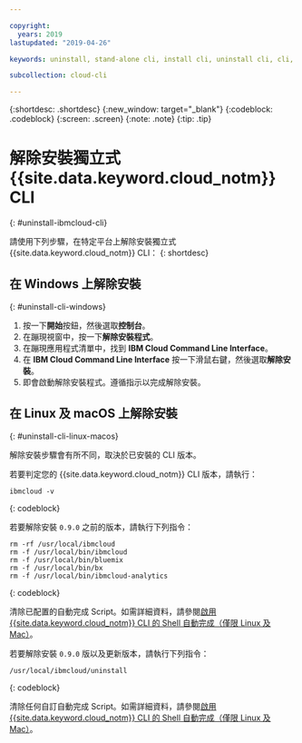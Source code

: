 ```yaml
---

copyright:
  years: 2019
lastupdated: "2019-04-26"

keywords: uninstall, stand-alone cli, install cli, uninstall cli, cli, command line, command-line, windows powershell, linux, macos, installer, standalone cli

subcollection: cloud-cli

---
```


{:shortdesc: .shortdesc}
{:new_window: target="_blank"}
{:codeblock: .codeblock}
{:screen: .screen}
{:note: .note}
{:tip: .tip}

# 解除安裝獨立式 {{site.data.keyword.cloud_notm}} CLI
{: #uninstall-ibmcloud-cli}

請使用下列步驟，在特定平台上解除安裝獨立式 {{site.data.keyword.cloud_notm}} CLI：
{: shortdesc}

## 在 Windows 上解除安裝
{: #uninstall-cli-windows}

1. 按一下**開始**按鈕，然後選取**控制台**。
2. 在蹦現視窗中，按一下**解除安裝程式**。
3. 在蹦現應用程式清單中，找到 **IBM Cloud Command Line Interface**。
4. 在 **IBM Cloud Command Line Interface** 按一下滑鼠右鍵，然後選取**解除安裝**。
5. 即會啟動解除安裝程式。遵循指示以完成解除安裝。

## 在 Linux 及 macOS 上解除安裝
{: #uninstall-cli-linux-macos}

解除安裝步驟會有所不同，取決於已安裝的 CLI 版本。

若要判定您的 {{site.data.keyword.cloud_notm}} CLI 版本，請執行：
```
ibmcloud -v
```
{: codeblock}

若要解除安裝 `0.9.0` 之前的版本，請執行下列指令：
  ```
  rm -rf /usr/local/ibmcloud
  rm -f /usr/local/bin/ibmcloud
  rm -f /usr/local/bin/bluemix
  rm -f /usr/local/bin/bx
  rm -f /usr/local/bin/ibmcloud-analytics
  ```
  {: codeblock}

清除已配置的自動完成 Script。如需詳細資料，請參閱[啟用 {{site.data.keyword.cloud_notm}} CLI 的 Shell 自動完成（僅限 Linux 及 Mac）](/docs/cli/reference/ibmcloud?topic=cloud-cli-shell-autocomplete#shell-autocomplete)。

若要解除安裝 `0.9.0` 版以及更新版本，請執行下列指令：
  ```
  /usr/local/ibmcloud/uninstall
  ```
  {: codeblock}

清除任何自訂自動完成 Script。如需詳細資料，請參閱[啟用 {{site.data.keyword.cloud_notm}} CLI 的 Shell 自動完成（僅限 Linux 及 Mac）](/docs/cli/reference/ibmcloud?topic=cloud-cli-shell-autocomplete#shell-autocomplete)。

